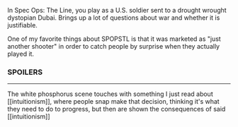 In Spec Ops: The Line, you play as a U.S. soldier sent to a drought wrought dystopian Dubai. Brings up a lot of questions about war and whether it is justifiable.

One of my favorite things about SPOPSTL is that it was marketed as "just another shooter" in order to catch people by surprise when they actually played it.

### SPOILERS
 ----

The white phosphorus scene touches with something I just read about [[intuitionism]], where people snap make that decision, thinking it's what they need to do to progress, but then are shown the consequences of said [[intuitionism]]
